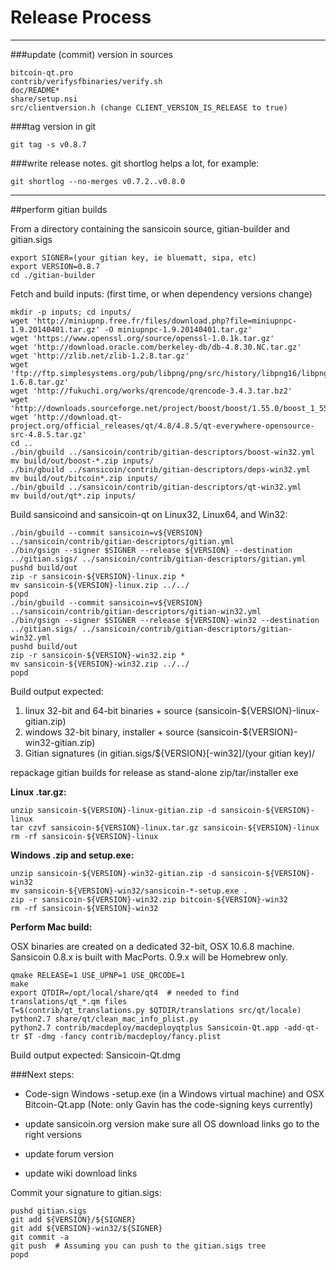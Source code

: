 Release Process
====================

* * *

###update (commit) version in sources


	bitcoin-qt.pro
	contrib/verifysfbinaries/verify.sh
	doc/README*
	share/setup.nsi
	src/clientversion.h (change CLIENT_VERSION_IS_RELEASE to true)

###tag version in git

	git tag -s v0.8.7

###write release notes. git shortlog helps a lot, for example:

	git shortlog --no-merges v0.7.2..v0.8.0

* * *

##perform gitian builds

 From a directory containing the sansicoin source, gitian-builder and gitian.sigs
  
	export SIGNER=(your gitian key, ie bluematt, sipa, etc)
	export VERSION=0.8.7
	cd ./gitian-builder

 Fetch and build inputs: (first time, or when dependency versions change)

	mkdir -p inputs; cd inputs/
	wget 'http://miniupnp.free.fr/files/download.php?file=miniupnpc-1.9.20140401.tar.gz' -O miniupnpc-1.9.20140401.tar.gz'
	wget 'https://www.openssl.org/source/openssl-1.0.1k.tar.gz'
	wget 'http://download.oracle.com/berkeley-db/db-4.8.30.NC.tar.gz'
	wget 'http://zlib.net/zlib-1.2.8.tar.gz'
	wget 'ftp://ftp.simplesystems.org/pub/libpng/png/src/history/libpng16/libpng-1.6.8.tar.gz'
	wget 'http://fukuchi.org/works/qrencode/qrencode-3.4.3.tar.bz2'
	wget 'http://downloads.sourceforge.net/project/boost/boost/1.55.0/boost_1_55_0.tar.bz2'
	wget 'http://download.qt-project.org/official_releases/qt/4.8/4.8.5/qt-everywhere-opensource-src-4.8.5.tar.gz'
	cd ..
	./bin/gbuild ../sansicoin/contrib/gitian-descriptors/boost-win32.yml
	mv build/out/boost-*.zip inputs/
	./bin/gbuild ../sansicoin/contrib/gitian-descriptors/deps-win32.yml
	mv build/out/bitcoin*.zip inputs/
	./bin/gbuild ../sansicoin/contrib/gitian-descriptors/qt-win32.yml
	mv build/out/qt*.zip inputs/

 Build sansicoind and sansicoin-qt on Linux32, Linux64, and Win32:
  
	./bin/gbuild --commit sansicoin=v${VERSION} ../sansicoin/contrib/gitian-descriptors/gitian.yml
	./bin/gsign --signer $SIGNER --release ${VERSION} --destination ../gitian.sigs/ ../sansicoin/contrib/gitian-descriptors/gitian.yml
	pushd build/out
	zip -r sansicoin-${VERSION}-linux.zip *
	mv sansicoin-${VERSION}-linux.zip ../../
	popd
	./bin/gbuild --commit sansicoin=v${VERSION} ../sansicoin/contrib/gitian-descriptors/gitian-win32.yml
	./bin/gsign --signer $SIGNER --release ${VERSION}-win32 --destination ../gitian.sigs/ ../sansicoin/contrib/gitian-descriptors/gitian-win32.yml
	pushd build/out
	zip -r sansicoin-${VERSION}-win32.zip *
	mv sansicoin-${VERSION}-win32.zip ../../
	popd

  Build output expected:

  1. linux 32-bit and 64-bit binaries + source (sansicoin-${VERSION}-linux-gitian.zip)
  2. windows 32-bit binary, installer + source (sansicoin-${VERSION}-win32-gitian.zip)
  3. Gitian signatures (in gitian.sigs/${VERSION}[-win32]/(your gitian key)/

repackage gitian builds for release as stand-alone zip/tar/installer exe

**Linux .tar.gz:**

	unzip sansicoin-${VERSION}-linux-gitian.zip -d sansicoin-${VERSION}-linux
	tar czvf sansicoin-${VERSION}-linux.tar.gz sansicoin-${VERSION}-linux
	rm -rf sansicoin-${VERSION}-linux

**Windows .zip and setup.exe:**

	unzip sansicoin-${VERSION}-win32-gitian.zip -d sansicoin-${VERSION}-win32
	mv sansicoin-${VERSION}-win32/sansicoin-*-setup.exe .
	zip -r sansicoin-${VERSION}-win32.zip bitcoin-${VERSION}-win32
	rm -rf sansicoin-${VERSION}-win32

**Perform Mac build:**

  OSX binaries are created on a dedicated 32-bit, OSX 10.6.8 machine.
  Sansicoin 0.8.x is built with MacPorts.  0.9.x will be Homebrew only.

	qmake RELEASE=1 USE_UPNP=1 USE_QRCODE=1
	make
	export QTDIR=/opt/local/share/qt4  # needed to find translations/qt_*.qm files
	T=$(contrib/qt_translations.py $QTDIR/translations src/qt/locale)
	python2.7 share/qt/clean_mac_info_plist.py
	python2.7 contrib/macdeploy/macdeployqtplus Sansicoin-Qt.app -add-qt-tr $T -dmg -fancy contrib/macdeploy/fancy.plist

 Build output expected: Sansicoin-Qt.dmg

###Next steps:

* Code-sign Windows -setup.exe (in a Windows virtual machine) and
  OSX Bitcoin-Qt.app (Note: only Gavin has the code-signing keys currently)

* update sansicoin.org version
  make sure all OS download links go to the right versions

* update forum version

* update wiki download links

Commit your signature to gitian.sigs:

	pushd gitian.sigs
	git add ${VERSION}/${SIGNER}
	git add ${VERSION}-win32/${SIGNER}
	git commit -a
	git push  # Assuming you can push to the gitian.sigs tree
	popd

